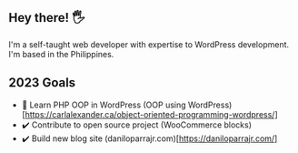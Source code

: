 ## Hey there! 🖐️
I'm a self-taught web developer with expertise to WordPress development. I'm based in the Philippines.

## 2023 Goals
- 🚧 Learn PHP OOP in WordPress (OOP using WordPress)[https://carlalexander.ca/object-oriented-programming-wordpress/]
- ✔️ Contribute to open source project (WooCommerce blocks)
- ✔️ Build new blog site (daniloparrajr.com)[https://daniloparrajr.com/]
